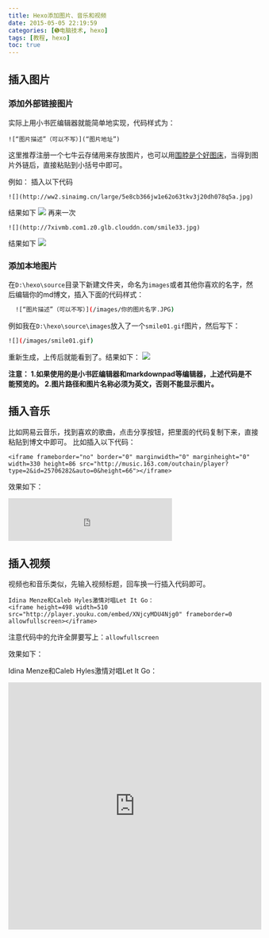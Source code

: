 ```yaml
---
title: Hexo添加图片、音乐和视频
date: 2015-05-05 22:19:59
categories: [➎电脑技术, hexo]
tags: [教程, hexo]
toc: true
---
```

## 插入图片
### 添加外部链接图片
实际上用小书匠编辑器就能简单地实现，代码样式为：

    ![“图片描述”（可以不写）](“图片地址”)

这里推荐注册一个七牛云存储用来存放图片，也可以用[围脖是个好图床][1]，当得到图片外链后，直接粘贴到小括号中即可。
<!--more-->
例如：
插入以下代码

    ![](http://ww2.sinaimg.cn/large/5e8cb366jw1e62o63tkv3j20dh078q5a.jpg)

结果如下
![](http://ww2.sinaimg.cn/large/5e8cb366jw1e62o63tkv3j20dh078q5a.jpg)
再来一次

    ![](http://7xivmb.com1.z0.glb.clouddn.com/smile33.jpg)

结果如下
![](http://7xivmb.com1.z0.glb.clouddn.com/smile33.jpg)

### 添加本地图片
在`D:\hexo\source`目录下新建文件夹，命名为`images`或者其他你喜欢的名字，然后编辑你的md博文，插入下面的代码样式：
``` bash
  ![“图片描述”（可以不写）](/images/你的图片名字.JPG)
```
例如我在`D:\hexo\source\images`放入了一个`smile01.gif`图片，然后写下：
``` bash
![](/images/smile01.gif)
```
重新生成，上传后就能看到了。结果如下：
![](/images/smile01.gif)

**注意：
1.如果使用的是小书匠编辑器和markdownpad等编辑器，上述代码是不能预览的。
2.图片路径和图片名称必须为英文，否则不能显示图片。**


## 插入音乐
比如网易云音乐，找到喜欢的歌曲，点击分享按钮，把里面的代码复制下来，直接粘贴到博文中即可。
比如插入以下代码：

    <iframe frameborder="no" border="0" marginwidth="0" marginheight="0" width=330 height=86 src="http://music.163.com/outchain/player?type=2&id=25706282&auto=0&height=66"></iframe>
    
效果如下：

<iframe frameborder="no" border="0" marginwidth="0" marginheight="0" width=330 height=86 src="http://music.163.com/outchain/player?type=2&id=25706282&auto=0&height=66"></iframe>

## 插入视频
视频也和音乐类似，先输入视频标题，回车换一行插入代码即可。

    Idina Menze和Caleb Hyles激情对唱Let It Go：
    <iframe height=498 width=510 src="http://player.youku.com/embed/XNjcyMDU4Njg0" frameborder=0 allowfullscreen></iframe>

注意代码中的允许全屏要写上：`allowfullscreen`

效果如下：

Idina Menze和Caleb Hyles激情对唱Let It Go：
<iframe height=498 width=510 src="http://player.youku.com/embed/XNjcyMDU4Njg0" frameborder=0 allowfullscreen></iframe>


  [1]: https://weibotuchuang.sinaapp.com